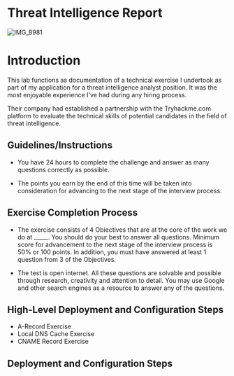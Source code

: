 # Threat Intelligence Report


![IMG_8981](https://github.com/InfoSecDion/Threat-Intel/assets/105241007/320f3dc0-2118-4044-a757-4bb412072883)

<h1>Introduction</h1>
This lab functions as documentation of a technical exercise I undertook as part of my application for a threat intelligence analyst position. It was the most enjoyable experience I've had during any hiring process.

Their company had established a partnership with the Tryhackme.com platform to evaluate the technical skills of potential candidates in the field of threat intelligence.<br />

<h2>Guidelines/Instructions </h2>

- You have 24 hours to complete the challenge and answer as many questions correctly as possible.

- The points you earn by the end of this time will be taken into consideration for advancing to the next stage of the interview process.

<h2>Exercise Completion Process </h2>

- The exercise consists of 4 Obiectives that are at the core of the work we do at _____. You should do your best to answer all questions. Minimum score for advancement to the next stage of the interview process is 50% or 100 points. In addition, you must have answered at least 1 question from 3 of the Objectives.

- The test is open internet. All these questions are solvable and possible through research, creativity and attention to detail. You may use Google and other search engines as a resource to answer any of the questions.

<h2>High-Level Deployment and Configuration Steps</h2>

- A-Record Exercise
- Local DNS Cache Exercise
- CNAME Record Exercise

<h2>Deployment and Configuration Steps</h2>
